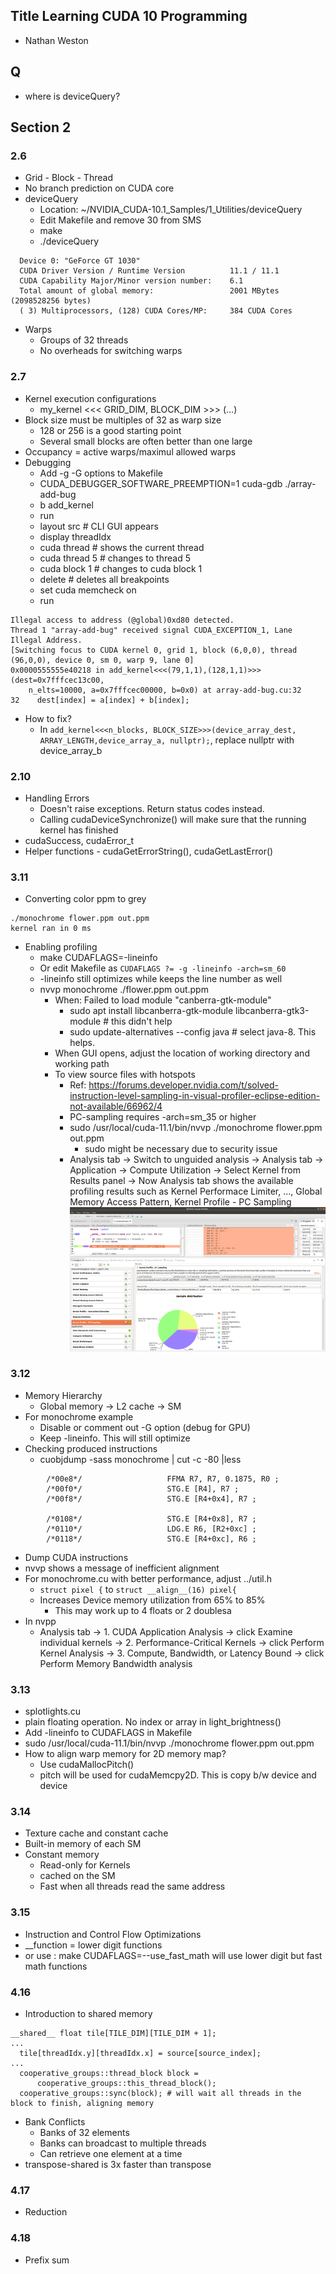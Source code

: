 ## Title Learning CUDA 10 Programming
- Nathan Weston

## Q
- where is deviceQuery?

## Section 2
### 2.6
- Grid - Block - Thread
- No branch prediction on CUDA core
- deviceQuery
  - Location: ~/NVIDIA_CUDA-10.1_Samples/1_Utilities/deviceQuery
  - Edit Makefile and remove 30 from SMS
  - make
  - ./deviceQuery
```
  Device 0: "GeForce GT 1030"
  CUDA Driver Version / Runtime Version          11.1 / 11.1
  CUDA Capability Major/Minor version number:    6.1
  Total amount of global memory:                 2001 MBytes (2098528256 bytes)
  ( 3) Multiprocessors, (128) CUDA Cores/MP:     384 CUDA Cores
```
- Warps
  - Groups of 32 threads
  - No overheads for switching warps

### 2.7
- Kernel execution configurations
  - my_kernel <<< GRID_DIM, BLOCK_DIM >>> (...)
- Block size must be multiples of 32 as warp size
  - 128 or 256 is a good starting point
  - Several small blocks are often better than one large
- Occupancy = active warps/maximul allowed warps
- Debugging
  - Add -g -G options to Makefile
  - CUDA_DEBUGGER_SOFTWARE_PREEMPTION=1 cuda-gdb ./array-add-bug
  - b add_kernel
  - run
  - layout src # CLI GUI appears
  - display threadIdx
  - cuda thread # shows the current thread
  - cuda thread 5  # changes to thread 5
  - cuda block 1  # changes to cuda block 1
  - delete # deletes all breakpoints
  - set cuda memcheck on
  - run
```
Illegal access to address (@global)0xd80 detected.
Thread 1 "array-add-bug" received signal CUDA_EXCEPTION_1, Lane Illegal Address.
[Switching focus to CUDA kernel 0, grid 1, block (6,0,0), thread (96,0,0), device 0, sm 0, warp 9, lane 0]
0x0000555555e40218 in add_kernel<<<(79,1,1),(128,1,1)>>> (dest=0x7fffcec13c00,
    n_elts=10000, a=0x7fffcec00000, b=0x0) at array-add-bug.cu:32
32	  dest[index] = a[index] + b[index];
```
- How to fix?
  - In `add_kernel<<<n_blocks, BLOCK_SIZE>>>(device_array_dest, ARRAY_LENGTH,device_array_a, nullptr);`, replace nullptr with device_array_b

### 2.10
- Handling Errors
  - Doesn't raise exceptions. Return status codes instead.
  - Calling cudaDeviceSynchronize() will make sure that the running kernel has finished
- cudaSuccess, cudaError_t
- Helper functions - cudaGetErrorString(), cudaGetLastError()

### 3.11
- Converting color ppm to grey
```
./monochrome flower.ppm out.ppm
kernel ran in 0 ms
```
- Enabling profiling
  - make CUDAFLAGS=-lineinfo
  - Or edit Makefile as `CUDAFLAGS ?= -g -lineinfo -arch=sm_60`
  - -lineinfo still optimizes while keeps the line number as well
  - nvvp monochrome ./flower.ppm out.ppm
    - When: Failed to load module "canberra-gtk-module"
      - sudo apt install libcanberra-gtk-module libcanberra-gtk3-module # this didn't help
      - sudo update-alternatives --config java # select java-8. This helps.
    - When GUI opens, adjust the location of working directory and working path
    - To view source files with hotspots
      - Ref: https://forums.developer.nvidia.com/t/solved-instruction-level-sampling-in-visual-profiler-eclipse-edition-not-available/66962/4
      - PC-sampling requires -arch=sm_35 or higher
      - sudo /usr/local/cuda-11.1/bin/nvvp  ./monochrome  flower.ppm  out.ppm
        - sudo might be necessary due to security issue
      - Analysis tab -> Switch to unguided analysis -> Analysis tab -> Application -> Compute Utilization -> Select Kernel from Results panel -> Now Analysis tab shows the available profiling results such as Kernel Performace Limiter, ..., Global Memory Access Pattern, Kernel Profile - PC Sampling
![Snapshot of nvvp](./nvpp_snapshot.png)

### 3.12
- Memory Hierarchy
  -  Global memory -> L2 cache -> SM
- For monochrome example
  - Disable or comment out -G option (debug for GPU)
  - Keep -lineinfo. This will still optimize
- Checking produced instructions
  - cuobjdump -sass monochrome | cut -c -80 |less
```                  
        /*00e8*/                   FFMA R7, R7, 0.1875, R0 ;                    
        /*00f0*/                   STG.E [R4], R7 ;                             
        /*00f8*/                   STG.E [R4+0x4], R7 ;                         

        /*0108*/                   STG.E [R4+0x8], R7 ;                         
        /*0110*/                   LDG.E R6, [R2+0xc] ;                         
        /*0118*/                   STG.E [R4+0xc], R6 ;            
```
  - Dump CUDA instructions
  - nvvp shows a message of inefficient alignment
- For monochrome.cu with better performance, adjust ../util.h
  - `struct pixel {` to `struct __align__(16) pixel{`
  - Increases Device memory utilization from 65% to 85%
    - This may work up to 4 floats or 2 doublesa
- In nvpp
  - Analysis tab -> 1. CUDA Application Analysis -> click Examine individual kernels -> 2. Performance-Critical Kernels -> click Perform Kernel Analysis -> 3. Compute, Bandwidth, or Latency Bound -> click Perform Memory Bandwidth analysis

### 3.13
- splotlights.cu
- plain floating operation. No index or array in light_brightness()
- Add -lineinfo to CUDAFLAGS in Makefile
- sudo /usr/local/cuda-11.1/bin/nvvp  ./monochrome  flower.ppm  out.ppm
- How to align warp memory for 2D memory map?
  - Use cudaMallocPitch()
  - pitch will be used for cudaMemcpy2D. This is copy b/w device and device

### 3.14
- Texture cache and constant cache
- Built-in memory of each SM
- Constant memory
  - Read-only for Kernels
  - cached on the SM
  - Fast when all threads read the same address

### 3.15
- Instruction and Control Flow Optimizations
- __function = lower digit functions
- or use : make CUDAFLAGS=--use_fast_math will use lower digit but fast math functions

### 4.16
- Introduction to shared memory
```
__shared__ float tile[TILE_DIM][TILE_DIM + 1];
...
  tile[threadIdx.y][threadIdx.x] = source[source_index];
...
  cooperative_groups::thread_block block =
      cooperative_groups::this_thread_block();
  cooperative_groups::sync(block); # will wait all threads in the block to finish, aligning memory
```
- Bank Conflicts
  - Banks of 32 elements
  - Banks can broadcast to multiple threads
  - Can retrieve one element at a time
- transpose-shared is 3x faster than transpose

### 4.17
- Reduction

### 4.18
- Prefix sum

